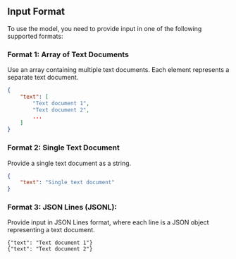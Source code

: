## Input Format

To use the model, you need to provide input in one of the following supported formats:

### Format 1: Array of Text Documents

Use an array containing multiple text documents. Each element represents a separate text document.

```json
{
    "text": [
        "Text document 1",
        "Text document 2",
        ...
    ]
}
```

### Format 2: Single Text Document

Provide a single text document as a string.

```json
{
    "text": "Single text document"
}
```

### Format 3: JSON Lines (JSONL):

Provide input in JSON Lines format, where each line is a JSON object representing a text document.

```
{"text": "Text document 1"}
{"text": "Text document 2"}
```
